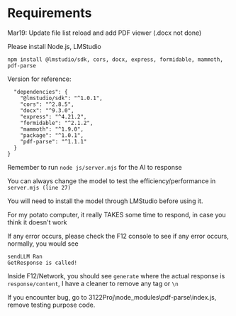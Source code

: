 # Requirements

Mar19: Update file list reload and add PDF viewer (.docx not done)

Please install Node.js, LMStudio

```
npm install @lmstudio/sdk, cors, docx, express, formidable, mammoth, pdf-parse
```

Version for reference:

```{
  "dependencies": {
    "@lmstudio/sdk": "^1.0.1",
    "cors": "^2.8.5",
    "docx": "^9.3.0",
    "express": "^4.21.2",
    "formidable": "^2.1.2",
    "mammoth": "^1.9.0",
    "package": "^1.0.1",
    "pdf-parse": "^1.1.1"
  }
}
```

Remember to run `node js/server.mjs` for the AI to response

You can always change the model to test the efficiency/performance in `server.mjs (line 27)`

You will need to install the model through LMStudio before using it.

For my potato computer, it really TAKES some time to respond, in case you think it doesn't work

If any error occurs, please check the F12 console to see if any error occurs, normally, you would see

```
sendLLM Ran
GetResponse is called!
```

Inside F12/Network, you should see `generate` where the actual response is `response/content`, I have a cleaner to remove any tag or `\n` 

If you encounter bug, go to 3122Proj\node_modules\pdf-parse\index.js, remove testing purpose code.